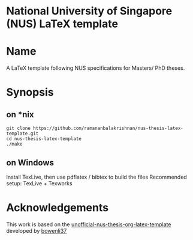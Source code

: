 National University of Singapore (NUS) LaTeX template
=====================================================

# Name
A LaTeX template following NUS specifications for Masters/ PhD theses.

# Synopsis
## on \*nix
```
git clone https://github.com/ramananbalakrishnan/nus-thesis-latex-template.git
cd nus-thesis-latex-template
./make
```

## on Windows
Install TexLive, then use pdflatex / bibtex to build the files
Recommended setup: TexLive + Texworks

# Acknowledgements
This work is based on the
[unofficial-nus-thesis-org-latex-template](https://github.com/bowenli37/unofficial-NUS-thesis-org-latex-template) developed by
[bowenli37](https://github.com/bowenli37)
